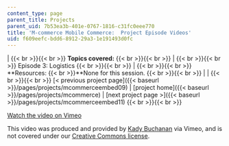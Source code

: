 ```yaml
---
content_type: page
parent_title: Projects
parent_uid: 7b53ea3b-401e-0767-1816-c31fc0eee770
title: 'M-commerce Mobile Commerce:  Project Episode Videos'
uid: f609eefc-bdd6-8912-29a3-1e191493d0fc
---
```


|  {{< br >}}{{< br >}} **Topics covered:** {{< br >}}{{< br >}}  |  {{< br >}}{{< br >}} Episode 3: Logistics {{< br >}}{{< br >}}  |  {{< br >}}{{< br >}} **Resources:  {{< br >}}**None for this session. {{< br >}}{{< br >}}  |
|  {{< br >}}{{< br >}} [< previous project page]({{< baseurl >}}/pages/projects/mcommerceembed09) &#124; [project home]({{< baseurl >}}/pages/projects/mcommerce) &#124; [next project page >]({{< baseurl >}}/pages/projects/mcommerceembed11) {{< br >}}{{< br >}}  

[Watch the video on Vimeo](http://vimeo.com/moogaloop.swf?clip_id=1919091&server=vimeo.com&show_title=0&show_byline=0&show_portrait=0&color=&fullscreen=0&group_id=)[](http://vimeo.com/moogaloop.swf?clip_id=1861773&server=vimeo.com&show_title=0&show_byline=0&show_portrait=0&color=&fullscreen=0&group_id=)

This video was produced and provided by [Kady Buchanan](http://vimeo.com/user720392) via Vimeo, and is not covered under our [Creative Commons license](/terms/#cc).